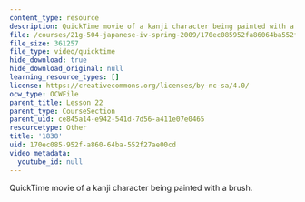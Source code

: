 ```yaml
---
content_type: resource
description: QuickTime movie of a kanji character being painted with a brush.
file: /courses/21g-504-japanese-iv-spring-2009/170ec085952fa86064ba552f27ae00cd_1838.mov
file_size: 361257
file_type: video/quicktime
hide_download: true
hide_download_original: null
learning_resource_types: []
license: https://creativecommons.org/licenses/by-nc-sa/4.0/
ocw_type: OCWFile
parent_title: Lesson 22
parent_type: CourseSection
parent_uid: ce845a14-e942-541d-7d56-a411e07e0465
resourcetype: Other
title: '1838'
uid: 170ec085-952f-a860-64ba-552f27ae00cd
video_metadata:
  youtube_id: null
---
```

QuickTime movie of a kanji character being painted with a brush.